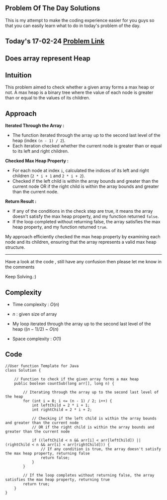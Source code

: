 ## Problem Of The Day Solutions

This is my attempt to make the coding experience easier for you guys so that you can easily learn what to do in today's problem of the day.

## Today's 17-02-24 [Problem Link](https://www.geeksforgeeks.org/problems/does-array-represent-heap4345/1)
## Does array represent Heap

## Intuition
This problem aimed to check whether a given array forms a max heap or not. A max heap is a binary tree where the value of each node is greater than or equal to the values of its children.

## Approach

**Iterated Through the Array :**
- The function iterated through the array up to the second last level of the heap (index `(n - 1) / 2`).
- Each iteration checked whether the current node is greater than or equal to its left and right children.

**Checked Max Heap Property :**
- For each node at index `i`, calculated the indices of its left and right children (`2 * i + 1` and `2 * i + 2`).
- Checked if the left child is within the array bounds and greater than the current node OR if the right child is within the array bounds and greater than the current node.

**Return Result :**
- If any of the conditions in the check step are true, it means the array doesn't satisfy the max heap property, and my function returned `false`.
- If the loop completed without returning false, the array satisfies the max heap property, and my function returned `true`.

My approach efficiently checked the max heap property by examining each node and its children, ensuring that the array represents a valid max heap structure.

---
Have a look at the code , still have any confusion then please let me know in the comments

Keep Solving.:)

## Complexity
- Time complexity : $O(n)$
<!-- Add your time complexity here, e.g. $$O())$$ -->

  - $n$ : given size of array
  - My loop iterated through the array up to the second last level of the heap 
$((n−1)/2)$ ~ $O(n)$

- Space complexity : $O(1)$
<!-- Add your space complexity here, e.g. $$O(n)$$ -->

## Code 

```
//User function Template for Java
class Solution {
    
    // Function to check if the given array forms a max heap
    public boolean countSub(long arr[], long n) {
        
        // Iterating through the array up to the second last level of the heap
        for (int i = 0; i <= (n - 1) / 2; i++) {
            int leftChild = 2 * i + 1;
            int rightChild = 2 * i + 2;

            // Checking if the left child is within the array bounds and greater than the current node
            // OR if the right child is within the array bounds and greater than the current node
            
            if ((leftChild < n && arr[i] < arr[leftChild]) || (rightChild < n && arr[i] < arr[rightChild])) {
                // If any condition is true, the array doesn't satisfy the max heap property, returning false
                return false;
            }
        }
        
        // If the loop completes without returning false, the array satisfies the max heap property, returning true
        return true;
    }
}
```
